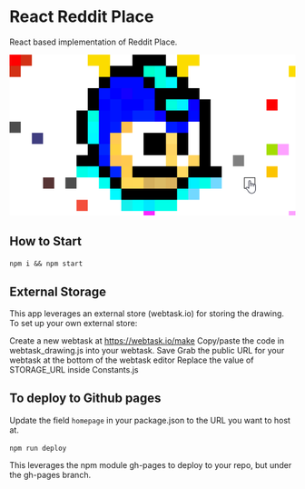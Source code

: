 # React Reddit Place

React based implementation of Reddit Place.

![demo preview](./preview.gif?raw=true)

## How to Start

`npm i && npm start`

## External Storage

This app leverages an external store (webtask.io) for storing the drawing. To set up your own external store:

Create a new webtask at https://webtask.io/make
Copy/paste the code in webtask_drawing.js into your webtask.
Save
Grab the public URL for your webtask at the bottom of the webtask editor
Replace the value of STORAGE_URL inside Constants.js

## To deploy to Github pages

Update the field `homepage` in your package.json to the URL you want to host at.

`npm run deploy`

This leverages the npm module gh-pages to deploy to your repo, but under the gh-pages branch.
